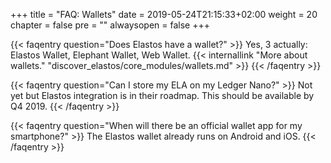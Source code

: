 +++
title = "FAQ: Wallets"
date = 2019-05-24T21:15:33+02:00
weight = 20
chapter = false
pre = ""
alwaysopen = false
+++ 

{{< faqentry question="Does Elastos have a wallet?" >}}
Yes, 3 actually: Elastos Wallet, Elephant Wallet, Web Wallet. 
{{< internallink "More about wallets." "discover_elastos/core_modules/wallets.md" >}}
{{< /faqentry >}}

{{< faqentry question="Can I store my ELA on my Ledger Nano?" >}}
Not yet but Elastos integration is in their roadmap. This should be available by Q4 2019.
{{< /faqentry >}}

{{< faqentry question="When will there be an official wallet app for my smartphone?" >}}
The Elastos wallet already runs on Android and iOS.
{{< /faqentry >}}
